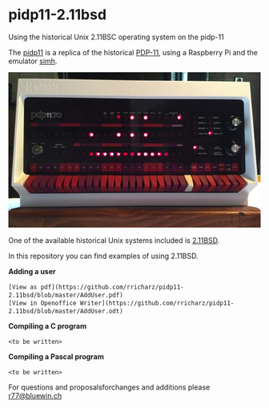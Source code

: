 # pidp11-2.11bsd

Using the historical Unix 2.11BSC operating system on the pidp-11

The [pidp11](http://obsolescence.wixsite.com/obsolescence/pidp-11) is a replica of the
historical [PDP-11](http://pdp-11.nl), using a Raspberry Pi and the emulator
[simh](https://en.wikipedia.org/wiki/SIMH).

![Alt text](pidp11.jpg?raw=true "pidp11")

One of the available historical Unix systems included is [2.11BSD](https://en.wikipedia.org/wiki/Berkeley_Software_Distribution).

In this repository you can find examples of using 2.11BSD.

**Adding a user**

    [View as pdf](https://github.com/rricharz/pidp11-2.11bsd/blob/master/AddUser.pdf)
    [View in Openoffice Writer](https://github.com/rricharz/pidp11-2.11bsd/blob/master/AddUser.odt)


**Compiling a C program**

    <to be written>

**Compiling a Pascal program**

    <to be written>


For questions and proposalsforchanges and additions please r77@bluewin.ch